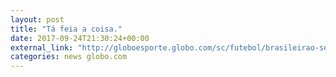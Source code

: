 ```yaml
---
layout: post
title: "Tá feia a coisa."
date: 2017-09-24T21:30:24+00:00
external_link: "http://globoesporte.globo.com/sc/futebol/brasileirao-serie-a/jogo/24-09-2017/chapecoense-ponte-preta/"
categories: news globo.com
---
```

